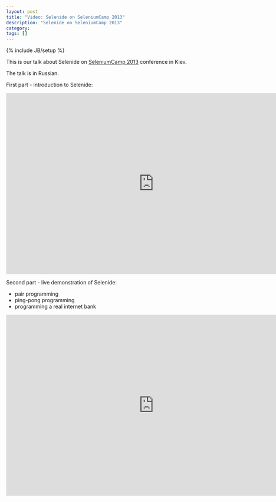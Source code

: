 ```yaml
---
layout: post
title: "Video: Selenide on SeleniumCamp 2013"
description: "Selenide on SeleniumCamp 2013"
category: 
tags: []
---
```

{% include JB/setup %}

This is our talk about Selenide on [SeleniumCamp 2013](http://seleniumcamp.com/materials/) conference in Kiev.

The talk is in Russian.


First part - introduction to Selenide:
<div class="video"><iframe width="800" height="490" frameborder="0" src="http://video.yandex.ru/iframe/xpinjection/jaij48yhjf.3916/"></iframe></div>

Second part - live demonstration of Selenide:

*   pair programming
*   ping-pong programming
*   programming a real internet bank

<div class="video"><iframe width="800" height="490" frameborder="0" src="http://video.yandex.ru/iframe/xpinjection/stvbyavn8a.2128/"></iframe></div>
